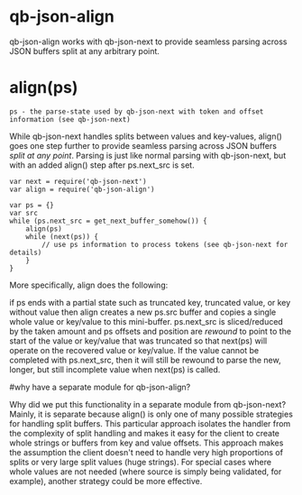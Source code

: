 # qb-json-align

qb-json-align works with qb-json-next to provide seamless parsing across JSON buffers split at any arbitrary 
point.

# align(ps)

    ps - the parse-state used by qb-json-next with token and offset information (see qb-json-next)

While qb-json-next handles splits between values and key-values, align() goes one step further to
provide seamless
parsing across JSON buffers *split at any point*.  Parsing is just like normal parsing with qb-json-next,
but with an added align() step after ps.next_src is set.

    var next = require('qb-json-next')
    var align = require('qb-json-align')

    var ps = {}
    var src
    while (ps.next_src = get_next_buffer_somehow()) {
        align(ps)  
        while (next(ps)) {
            // use ps information to process tokens (see qb-json-next for details)
        }
    }

More specifically, align does the following:

   if ps ends with a partial state such as truncated key, truncated value, or key
   without value then align creates a new ps.src buffer and copies a single whole value or key/value to 
   this mini-buffer.  ps.next_src is sliced/reduced by the taken amount and ps offsets
   and position are *rewound* to point to the start of the value or key/value that was 
   truncated so that next(ps) will
   operate on the recovered value or key/value.  If the value cannot be completed with ps.next_src, then
   it will still be rewound to parse the new, longer, but still incomplete value when next(ps) is called.

#why have a separate module for qb-json-align?

Why did we put this functionality in a separate module from qb-json-next?  Mainly, it is separate because align()
is only one of many possible strategies for handling split buffers.  This particular approach isolates the handler
from the complexity of split handling and makes it easy for the client to create whole strings or buffers from key
and value offsets.  This approach makes the assumption the client doesn't need to handle very high 
proportions of splits or very large split values (huge strings).  For special cases where whole
values are not needed (where source is simply being validated, for example), another strategy could be
more effective.
